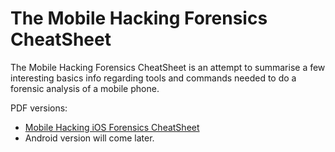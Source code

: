 # The Mobile Hacking Forensics CheatSheet

The Mobile Hacking Forensics CheatSheet is an attempt to summarise a few interesting basics info regarding tools and commands needed to do a forensic analysis of a mobile phone.

PDF versions:

* [Mobile Hacking iOS Forensics CheatSheet](https://github.com/randorisec/MobileHackingCheatSheet/blob/master/main/RANDORISEC_Mobile_Hacking_iOS_Forensics_cheatsheet_v0.1.pdf)
* Android version will come later.

